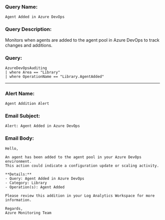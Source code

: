 ### Query Name:  
`Agent Added in Azure DevOps`

### Query Description:  
Monitors when agents are added to the agent pool in Azure DevOps to track changes and additions.

### Query:  
```kql
AzureDevOpsAuditing
| where Area == "Library"
| where OperationName == "Library.AgentAdded"
```

---

### Alert Name:  
`Agent Addition Alert`

### Email Subject:  
`Alert: Agent Added in Azure DevOps`

### Email Body:  
```
Hello,

An agent has been added to the agent pool in your Azure DevOps environment.  
This action could indicate a configuration update or scaling activity.

**Details:**  
- Query: Agent Added in Azure DevOps  
- Category: Library  
- Operation(s): Agent Added

Please review this addition in your Log Analytics Workspace for more information.

Regards,  
Azure Monitoring Team
```

